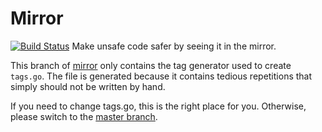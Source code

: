 Mirror
============
[![Build Status](https://travis-ci.org/arnehormann/mirror.png?branch=master)](https://travis-ci.org/arnehormann/mirror)
Make unsafe code safer by seeing it in the mirror.

This branch of [mirror](https://github.com/arnehormann/mirror) only contains the tag generator used to create `tags.go`. The file is generated because it contains tedious repetitions that simply should not be written by hand.

If you need to change tags.go, this is the right place for you. Otherwise, please switch to the [master branch](https://github.com/arnehormann/mirror).
